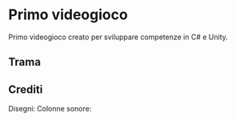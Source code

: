 # Primo videogioco
Primo videogioco creato per sviluppare competenze in C# e Unity.

## Trama


## Crediti
Disegni:
Colonne sonore:

